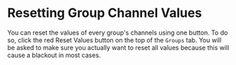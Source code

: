 # Resetting Group Channel Values

You can reset the values of every group's channels using one button. To do so, click the red Reset Values button on the top of the `Groups` tab. You will be asked to make sure you actually want to reset all values because this will cause a blackout in most cases.
